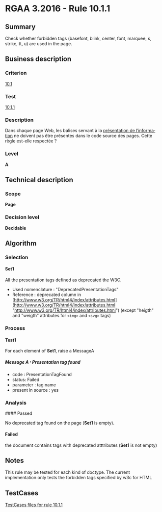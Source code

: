 # RGAA 3.2016 - Rule 10.1.1

## Summary
Check whether forbidden tags (basefont, blink, center, font, marquee, s, strike, tt, u) are used in the page.

## Business description

### Criterion
[10.1](http://references.modernisation.gouv.fr/rgaa-accessibilite/criteres.html#crit-10-1)

### Test
[10.1.1](http://references.modernisation.gouv.fr/rgaa-accessibilite/criteres.html#test-10-1-1)

### Description
<div lang="fr">Dans chaque page Web, les balises servant &#xE0; la <a href="http://references.modernisation.gouv.fr/rgaa-accessibilite/glossaire.html#prsentation-de-linformation">pr&#xE9;sentation de l&#x2019;information</a> ne doivent pas &#xEA;tre pr&#xE9;sentes dans le code source des pages. Cette r&#xE8;gle est-elle respect&#xE9;e&nbsp;?</div>

### Level
**A**

## Technical description

### Scope
**Page**

### Decision level
**Decidable**

## Algorithm

### Selection

#### Set1

All the presentation tags defined as deprecated the W3C.

-   Used nomenclature : "DeprecatedPresentationTags"
-   Reference : deprecated column in
    [http://www.w3.org/TR/html4/index/attributes.html](http://www.w3.org/TR/html4/index/attributes.html "http://www.w3.org/TR/html4/index/attributes.html")
    (except "heigth" and "weigth" attributes for `<img>` and `<svg>` tags)

### Process

#### Test1 

For each element of **Set1**, raise a MessageA

##### Message A :  Presentation tag found

-  code : PresentationTagFound
-  status: Failed
-  parameter : tag name
-  present in source : yes


### Analysis

#### Passed

No deprecated tag found on the page (**Set1** is empty).

#### Failed

the document contains tags with deprecated atttributes (**Set1** is not empty)

## Notes

This rule may be tested for each kind of doctype. The current
implementation only tests the forbidden tags specified by w3c for HTML



##  TestCases

[TestCases files for rule 10.1.1](https://github.com/Asqatasun/Asqatasun/tree/develop/rules/rules-rgaa3.2016/src/test/resources/testcases/rgaa32016/Rgaa32016Rule100101/)


